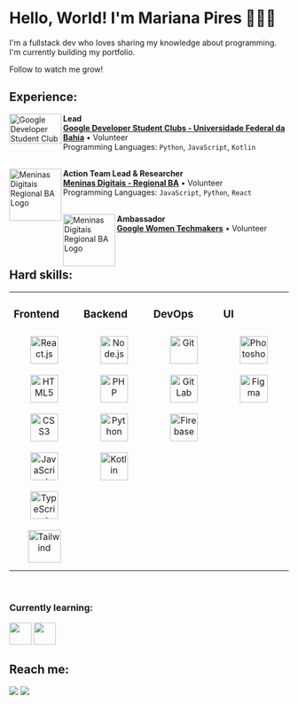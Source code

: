 # Hello, World! I'm Mariana Pires 👩🏽‍💻

I'm a fullstack dev who loves sharing my knowledge about programming. I'm currently building my portfolio.

Follow to watch me grow!

## Experience:

[<img align="left" height="54px" width="94px" alt="Google Developer Student Club Logo" src="https://studentorgs.engineering.asu.edu/wp-content/uploads/sites/35/2023/01/GDSC-Crop.png"/>](https://gdsc.community.dev/universidade-federal-da-bahia/)

**Lead** \
[**Google Developer Student Clubs - Universidade Federal da Bahia**](https://gdsc.community.dev/universidade-federal-da-bahia/) • Volunteer \
Programming Languages: `Python`, `JavaScript`, `Kotlin`\
<br/>

[<img align="left" height="94px" width="94px" alt="Meninas Digitais Regional BA Logo" src="https://encrypted-tbn0.gstatic.com/images?q=tbn:ANd9GcRNoiOBn1bqTVQJYxdJwhUtLbDiI4RA53YLaKkwLiyriDxVNYhW1btKp5I7e1R6rWUTeog&usqp=CAU"/>](https://meninas.sbc.org.br/portfolio-3/meninas-digitais-regional-bahia/)

**Action Team Lead & Researcher** \
[**Meninas Digitais - Regional BA**](https://meninas.sbc.org.br/portfolio-3/meninas-digitais-regional-bahia/) • Volunteer \
Programming Languages: `JavaScript`, `Python`, `React`\
<br/>

[<img align="left" height="94px" width="94px" alt="Meninas Digitais Regional BA Logo" src="https://yt3.googleusercontent.com/ytc/AOPolaQ585FAI5dSwhkR5COb0GAfvltSH6hHXsLjTEv1Lw=s900-c-k-c0x00ffffff-no-rj"/>](https://meninas.sbc.org.br/portfolio-3/meninas-digitais-regional-bahia/)

**Ambassador** \
[**Google Women Techmakers**](https://developers.google.com/womentechmakers?hl=pt-br) • Volunteer \
<br/> <br/>

## Hard skills:

<table><tr><td valign="top" width="25%">

### Frontend

<div align="center">

<img style="margin: 10px" src="https://cdn.jsdelivr.net/gh/devicons/devicon/icons/react/react-original.svg" alt="React.js" height="50"/>
<img style="margin: 10px" src="https://profilinator.rishav.dev/skills-assets/html5-original-wordmark.svg" alt="HTML5" height="50" />  
<img style="margin: 10px" src="https://profilinator.rishav.dev/skills-assets/css3-original-wordmark.svg" alt="CSS3" height="50" />  
<img style="margin: 10px" src="https://profilinator.rishav.dev/skills-assets/javascript-original.svg" alt="JavaScript" height="50" />  
<img style="margin: 10px" src="https://profilinator.rishav.dev/skills-assets/typescript-original.svg" alt="TypeScript" height="50" />  
          
 <img style="margin: 10px" src="https://cdn.jsdelivr.net/gh/devicons/devicon/icons/tailwindcss/tailwindcss-plain.svg" alt="Tailwind" height="59" />
          
</div>

</td><td valign="top" width="25%">

### Backend

<div align="center">  
<img style="margin: 10px" src="https://cdn.jsdelivr.net/gh/devicons/devicon/icons/nodejs/nodejs-original.svg" alt="Node.js" height="50" />  
 
<img style="margin: 10px" src="https://profilinator.rishav.dev/skills-assets/php-original.svg" alt="PHP" height="50" />  
<img style="margin: 10px" src="https://profilinator.rishav.dev/skills-assets/python-original.svg" alt="Python" height="50" />  
<img style="margin: 10px" src="https://cdn.jsdelivr.net/gh/devicons/devicon/icons/kotlin/kotlin-original.svg" alt="Kotlin" height="50" />  
</div>

</td><td valign="top" width="25%">

### DevOps

<div align="center">  
<img style="margin: 10px" src="https://profilinator.rishav.dev/skills-assets/git-scm-icon.svg" alt="Git" height="50" />  
<img style="margin: 10px" src="https://profilinator.rishav.dev/skills-assets/gitlab.svg" alt="GitLab" height="50" />

<img style="margin: 10px" src="https://profilinator.rishav.dev/skills-assets/firebase.png" alt="Firebase" height="50" />   
</div>

</td><td valign="top" width="25%">

### UI

<div align="center">  
          
<img style="margin: 10px" src="https://cdn.jsdelivr.net/gh/devicons/devicon/icons/photoshop/photoshop-plain.svg" alt="Photoshop" height="50" />  
<img style="margin: 10px" src="https://cdn.jsdelivr.net/gh/devicons/devicon/icons/figma/figma-original.svg" alt="Figma" height="50" />
</div>

</td></tr></table>

<br/>

### Currently learning:

<img src="https://cdn.jsdelivr.net/gh/devicons/devicon/icons/python/python-original.svg" width=40/> <img src="https://cdn.jsdelivr.net/gh/devicons/devicon/icons/googlecloud/googlecloud-original.svg" width=40/>

## Reach me:

<div>
<a href = "mailto:mariana.pires.191@gmail.com"><img loading="lazy" src="https://img.shields.io/badge/Gmail-D14836?style=for-the-badge&logo=gmail&logoColor=white" target="_blank"></a>
<a href="https://www.linkedin.com/in/mariana-pfreitas" target="_blank"><img loading="lazy" src="https://img.shields.io/badge/-LinkedIn-%230077B5?style=for-the-badge&logo=linkedin&logoColor=white" target="_blank"></a>   
</div>
